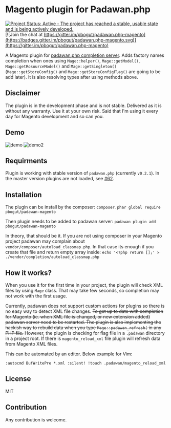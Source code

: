 # Magento plugin for Padawan.php

[![Project Status: Active - The project has reached a stable, usable state and is being actively developed.](http://www.repostatus.org/badges/latest/active.svg)](http://www.repostatus.org/#active)
[![Join the chat at https://gitter.im/pbogut/padawan.php-magento](https://badges.gitter.im/pbogut/padawan.php-magento.svg)](https://gitter.im/pbogut/padawan.php-magento)

A Magento plugin for [padawan.php completion server](https://github.com/mkusher/padawan.php).
Adds factory names completion when ones using `Mage::helper()`,
`Mage::getModel()`, `Mage::getRosourceModel()` and `Mage::getSingleton()`
(`Mage::getStoreConfig()` and `Mage::getStoreConfigFlag()` are going to be add later).
It is also resolving types after using methods above.

## Disclaimer

The plugin is in the development phase and is not stable. Delivered as it is
without any warranty. Use it at your own risk. Said that I'm using it every
day for Magento development and so can you.

## Demo
![demo](https://raw.githubusercontent.com/pbogut/padawan.php-magento/master/demo.gif)
![demo2](https://raw.githubusercontent.com/pbogut/padawan.php-magento/master/demo2.gif)

## Requirments

Plugin is working with stable version of `padawan.php` (currently `v0.2.1`). In the master version
plugins are not loaded, see [#62](https://github.com/mkusher/padawan.php/issues/62).

## Installation

The plugin can be install by the composer:
`composer.phar global require pbogut/padawan-magento`

Then plugin needs to be added to padawan server:
`padawan plugin add pbogut/padawan-magento`

In theory, that should be it. If you are not using composer in your Magento
project padawan may complain about `vendor/composer/autoload_classmap.php`.
In that case its enough if you create that file and return empty array inside:
`echo '<?php return [];' > ./vendor/completion/autoload_classmap.php`

## How it works?

When you use it for the first time in your project, the plugin will check XML files
by using `Mage` class. That may take few seconds, so completion may not work
with the first usage.

Currently, padawan does not support custom actions for plugins so there is no
easy way to detect XML file changes. ~~To get up to date with completion for
Magento (ie. when XML file is changed, or new extension added) padawan
server need to be restarted. The plugin is also implementing the hackish way to
rebuild data when you type `Mage::padawan_refresh(` in any PHP file.~~
However, the plugin is checking for flag file in a `.padawan` directory in
a project root. If there is `magento_reload_xml` file plugin will refresh data
from Magento XML files.

This can be automated by an editor. Below example for Vim:
```vim
:autocmd BufWritePre *.xml :silent! !touch .padawan/magento_reload_xml
```
## License
MIT

## Contribution
Any contribution is welcome.
